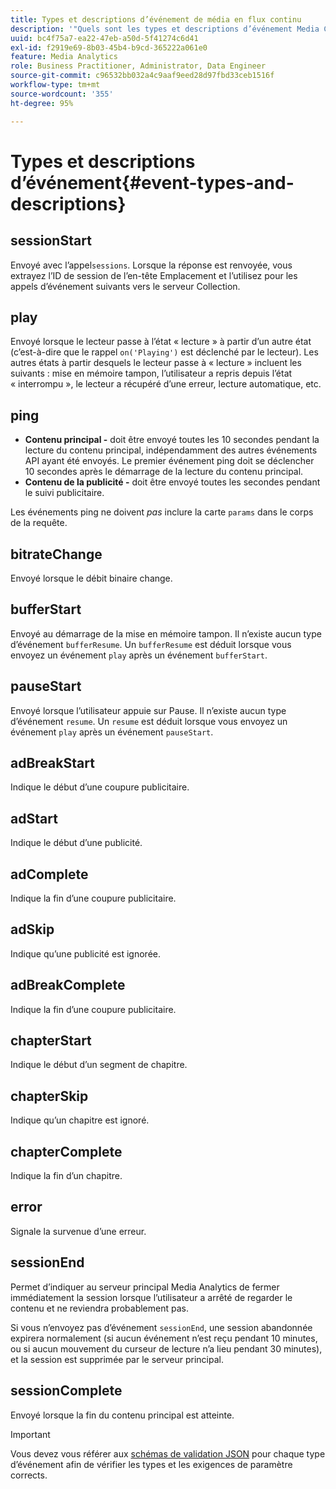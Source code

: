 ```yaml
---
title: Types et descriptions d’événement de média en flux continu
description: '"Quels sont les types et descriptions d’événement Media Collection ? "'
uuid: bc4f75a7-ea22-47eb-a50d-5f41274c6d41
exl-id: f2919e69-8b03-45b4-b9cd-365222a061e0
feature: Media Analytics
role: Business Practitioner, Administrator, Data Engineer
source-git-commit: c96532bb032a4c9aaf9eed28d97fbd33ceb1516f
workflow-type: tm+mt
source-wordcount: '355'
ht-degree: 95%

---
```


# Types et descriptions d’événement{#event-types-and-descriptions}

## sessionStart

Envoyé avec l’appel`sessions`. Lorsque la réponse est renvoyée, vous extrayez l’ID de session de l’en-tête Emplacement et l’utilisez pour les appels d’événement suivants vers le serveur Collection.

## play

Envoyé lorsque le lecteur passe à l’état « lecture » à partir d’un autre état (c’est-à-dire que le rappel `on('Playing')` est déclenché par le lecteur). Les autres états à partir desquels le lecteur passe à « lecture » incluent les suivants : mise en mémoire tampon, l’utilisateur a repris depuis l’état « interrompu », le lecteur a récupéré d’une erreur, lecture automatique, etc.

## ping

* **Contenu principal -** doit être envoyé toutes les 10 secondes pendant la lecture du contenu principal, indépendamment des autres événements API ayant été envoyés. Le premier événement ping doit se déclencher 10 secondes après le démarrage de la lecture du contenu principal.
* **Contenu de la publicité -** doit être envoyé toutes les secondes pendant le suivi publicitaire.

Les événements ping ne doivent *pas* inclure la carte `params` dans le corps de la requête.

## bitrateChange

Envoyé lorsque le débit binaire change.

## bufferStart

Envoyé au démarrage de la mise en mémoire tampon. Il n’existe aucun type d’événement `bufferResume`. Un `bufferResume` est déduit lorsque vous envoyez un événement `play` après un événement `bufferStart`.

## pauseStart

Envoyé lorsque l’utilisateur appuie sur Pause. Il n’existe aucun type d’événement `resume`. Un `resume` est déduit lorsque vous envoyez un événement `play` après un événement `pauseStart`.

## adBreakStart

Indique le début d’une coupure publicitaire.

## adStart

Indique le début d’une publicité.

## adComplete

Indique la fin d’une coupure publicitaire.

## adSkip

Indique qu’une publicité est ignorée.

## adBreakComplete

Indique la fin d’une coupure publicitaire.

## chapterStart

Indique le début d’un segment de chapitre.

## chapterSkip

Indique qu’un chapitre est ignoré.

## chapterComplete

Indique la fin d’un chapitre.

## error

Signale la survenue d’une erreur.

## sessionEnd

Permet d’indiquer au serveur principal Media Analytics de fermer immédiatement la session lorsque l’utilisateur a arrêté de regarder le contenu et ne reviendra probablement pas.

Si vous n’envoyez pas d’événement `sessionEnd`, une session abandonnée expirera normalement (si aucun événement n’est reçu pendant 10 minutes, ou si aucun mouvement du curseur de lecture n’a lieu pendant 30 minutes), et la session est supprimée par le serveur principal.

## sessionComplete

Envoyé lorsque la fin du contenu principal est atteinte.

>[!IMPORTANT]
>
>Vous devez vous référer aux [schémas de validation JSON](/help/media-collection-api/mc-api-ref/mc-api-json-validation.md) pour chaque type d’événement afin de vérifier les types et les exigences de paramètre corrects.
